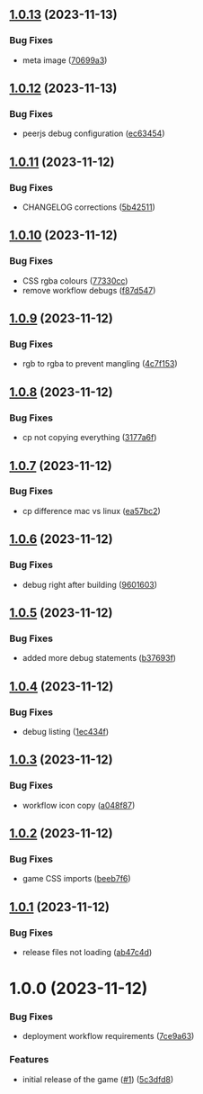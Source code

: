 ## [1.0.13](https://github.com/GonzaloHirsch/peer-to-peer-js-tic-tac-toe/compare/v1.0.12...v1.0.13) (2023-11-13)


### Bug Fixes

* meta image ([70699a3](https://github.com/GonzaloHirsch/peer-to-peer-js-tic-tac-toe/commit/70699a3969274035dd97ddae481020219a428aca))

## [1.0.12](https://github.com/GonzaloHirsch/peer-to-peer-js-tic-tac-toe/compare/v1.0.11...v1.0.12) (2023-11-13)


### Bug Fixes

* peerjs debug configuration ([ec63454](https://github.com/GonzaloHirsch/peer-to-peer-js-tic-tac-toe/commit/ec634544c2c25f37cb11c1765206d9bd453dcf72))

## [1.0.11](https://github.com/GonzaloHirsch/peer-to-peer-js-tic-tac-toe/compare/v1.0.10...v1.0.11) (2023-11-12)


### Bug Fixes

* CHANGELOG corrections ([5b42511](https://github.com/GonzaloHirsch/peer-to-peer-js-tic-tac-toe/commit/5b42511298ff2749397d168a7b86e128091d6e73))

## [1.0.10](https://github.com/GonzaloHirsch/peer-to-peer-js-tic-tac-toe/compare/v1.0.9...v1.0.10) (2023-11-12)

### Bug Fixes

- CSS rgba colours ([77330cc](https://github.com/GonzaloHirsch/peer-to-peer-js-tic-tac-toe/commit/77330cc6f5d595b51e3fe796caa8af72b563166b))
- remove workflow debugs ([f87d547](https://github.com/GonzaloHirsch/peer-to-peer-js-tic-tac-toe/commit/f87d547134aeca05a7c43200b6178dbee0763000))

## [1.0.9](https://github.com/GonzaloHirsch/peer-to-peer-js-tic-tac-toe/compare/v1.0.8...v1.0.9) (2023-11-12)

### Bug Fixes

- rgb to rgba to prevent mangling ([4c7f153](https://github.com/GonzaloHirsch/peer-to-peer-js-tic-tac-toe/commit/4c7f1538fd64818838977de089ccf27621fdea50))

## [1.0.8](https://github.com/GonzaloHirsch/peer-to-peer-js-tic-tac-toe/compare/v1.0.7...v1.0.8) (2023-11-12)

### Bug Fixes

- cp not copying everything ([3177a6f](https://github.com/GonzaloHirsch/peer-to-peer-js-tic-tac-toe/commit/3177a6f4939b4fa34d39ad39510167b23daeca24))

## [1.0.7](https://github.com/GonzaloHirsch/peer-to-peer-js-tic-tac-toe/compare/v1.0.6...v1.0.7) (2023-11-12)

### Bug Fixes

- cp difference mac vs linux ([ea57bc2](https://github.com/GonzaloHirsch/peer-to-peer-js-tic-tac-toe/commit/ea57bc2d5664439a025b162f75df2a2ffe993816))

## [1.0.6](https://github.com/GonzaloHirsch/peer-to-peer-js-tic-tac-toe/compare/v1.0.5...v1.0.6) (2023-11-12)

### Bug Fixes

- debug right after building ([9601603](https://github.com/GonzaloHirsch/peer-to-peer-js-tic-tac-toe/commit/96016039ee4488ee65d2127c04d2eb7e2ffea33e))

## [1.0.5](https://github.com/GonzaloHirsch/peer-to-peer-js-tic-tac-toe/compare/v1.0.4...v1.0.5) (2023-11-12)

### Bug Fixes

- added more debug statements ([b37693f](https://github.com/GonzaloHirsch/peer-to-peer-js-tic-tac-toe/commit/b37693f09ed5c68f4541bff5c4ae7ad329c8b7ee))

## [1.0.4](https://github.com/GonzaloHirsch/peer-to-peer-js-tic-tac-toe/compare/v1.0.3...v1.0.4) (2023-11-12)

### Bug Fixes

- debug listing ([1ec434f](https://github.com/GonzaloHirsch/peer-to-peer-js-tic-tac-toe/commit/1ec434f9ee945114bf93c8ff1de6ba75479e217c))

## [1.0.3](https://github.com/GonzaloHirsch/peer-to-peer-js-tic-tac-toe/compare/v1.0.2...v1.0.3) (2023-11-12)

### Bug Fixes

- workflow icon copy ([a048f87](https://github.com/GonzaloHirsch/peer-to-peer-js-tic-tac-toe/commit/a048f870dd68c7717b494905f60e04c5a25205c7))

## [1.0.2](https://github.com/GonzaloHirsch/peer-to-peer-js-tic-tac-toe/compare/v1.0.1...v1.0.2) (2023-11-12)

### Bug Fixes

- game CSS imports ([beeb7f6](https://github.com/GonzaloHirsch/peer-to-peer-js-tic-tac-toe/commit/beeb7f64d793a70413033b2fdf150c7ac22aa300))

## [1.0.1](https://github.com/GonzaloHirsch/peer-to-peer-js-tic-tac-toe/compare/v1.0.0...v1.0.1) (2023-11-12)

### Bug Fixes

- release files not loading ([ab47c4d](https://github.com/GonzaloHirsch/peer-to-peer-js-tic-tac-toe/commit/ab47c4d2f5283a13c42f4435548f7561f48fb189))

# 1.0.0 (2023-11-12)

### Bug Fixes

- deployment workflow requirements ([7ce9a63](https://github.com/GonzaloHirsch/peer-to-peer-js-tic-tac-toe/commit/7ce9a63c906c799b8f6f0cce8462c86086c3b5bb))

### Features

- initial release of the game ([#1](https://github.com/GonzaloHirsch/peer-to-peer-js-tic-tac-toe/issues/1)) ([5c3dfd8](https://github.com/GonzaloHirsch/peer-to-peer-js-tic-tac-toe/commit/5c3dfd8f221c982d506a01886e946d39801d80a9))
